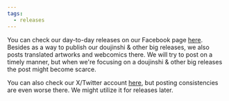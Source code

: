 ```yaml
---
tags:
  - releases
---
```

You can check our day-to-day releases on our Facebook page [here](https://www.facebook.com/pinandhita.ronrigata/). Besides as a way to publish our doujinshi & other big releases, we also posts translated artworks and webcomics there. We will try to post on a timely manner, but when we're focusing on a doujinshi & other big releases the post might become scarce.

You can also check our X/Twitter account [here](https://twitter.com/p_ronrigata), but posting consistencies are even worse there. We might utilize it for releases later.
